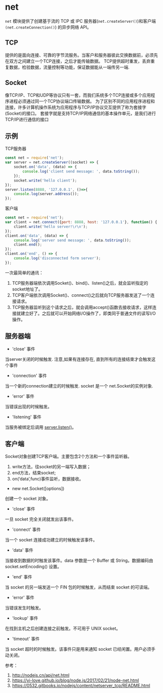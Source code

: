 # net

`net` 模块提供了创建基于流的 TCP 或 IPC 服务器(`net.createServer()`)和客户端`(net.createConnection()`) 的异步网络 API。

## TCP
提供的是面向连接、可靠的字节流服务。当客户和服务器彼此交换数据前，必须先在双方之间建立一个TCP连接，之后才能传输数据。 TCP提供超时重发，丢弃重复数据，检验数据，流量控制等功能，保证数据能从一端传另一端.

## Socket
像TCP/IP、TCP和UDP等协议只有一套，而我们系统多个TCP连接或多个应用程序进程必须通过同一个TCP协议端口传输数据。 为了区别不同的应用程序进程和连接，许多计算机操作系统为应用程序与TCP/IP协议交互提供了称为套接字(Socket)的接口。
套接字就是支持TCP/IP网络通信的基本操作单元，是我们进行TCP/IP进行通信的接口

## 示例

TCP服务器
```js
const net = require('net');
var server = net.createServer((socket) => {
    socket.on('data', (data) => {
        console.log('client send message: ', data.toString());
    });
    socket.write('hello client');
});
server.listen(8888, '127.0.0.1', ()=>{
    console.log(server.address());
});
```

客户端
```js
const net = require('net');
var client = net.connect({port: 8888, host: '127.0.0.1'}, function() {
    client.write('hello server!\r\n');
});
client.on('data', (data) => {
    console.log('server send message: ', data.toString());
    client.end();
});
client.on('end', () => {
    console.log('disconnected form server');
});
```
一次最简单的通讯：

1. TCP服务器端依次调用Socket()、bind()、listen()之后，就会监听指定的socket地址了。
2. TCP客户端依次调用Socket()、connect()之后就向TCP服务器发送了一个连接请求。
3. TCP服务器监听到这个请求之后，就会调用accept()函数去接收请求，这样连接就建立好了。之后就可以开始网络I/O操作了，即类同于普通文件的读写I/O操作。

## 服务器端

 - 'close' 事件

当server关闭的时候触发. 注意,如果有连接存在, 直到所有的连接结束才会触发这个事件

 - 'connection' 事件

当一个新的connection建立的时候触发. socket 是一个 net.Socket的实例对象.

 - 'error' 事件

当错误出现的时候触发。

 - 'listening' 事件

当服务被绑定后调用 [server.listen()](http://nodejs.cn/api/net.html#net_server_listen)。


## 客户端

Socket对象创建TCP客户端。主要包含2个方法和一个事件监听器。

1. write方法，往socket的另一端写入数据；
2. end方法，结束socket;
3. on(‘data’,func)事件监听，数据接收。


 - new net.Socket([options])

创建一个 socket 对象。

 - 'close' 事件

一旦 socket 完全关闭就发出该事件。

 - 'connect' 事件

当一个 socket 连接成功建立的时候触发该事件。

 - 'data' 事件

当接收到数据的时触发该事件。data 参数是一个 Buffer 或 String。数据编码由 socket.setEncoding() 设置。

 - 'end' 事件

当 socket 的另一端发送一个 FIN 包的时候触发，从而结束 socket 的可读端。

 - 'error' 事件

当错误发生时触发。

 - 'lookup' 事件

在找到主机之后创建连接之前触发。不可用于 UNIX socket。

 - 'timeout' 事件

当 socket 超时的时候触发。该事件只是用来通知 socket 已经闲置。用户必须手动关闭。

参考：
1. http://nodejs.cn/api/net.html
2. https://yi-love.github.io/blog/node.js/2017/02/21/node-net.html
3. https://0532.gitbooks.io/nodejs/content/netserver_tcp/README.html
